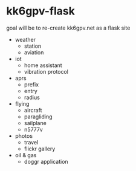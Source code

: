 # kk6gpv-flask
goal will be to re-create kk6gpv.net as a flask site

- weather
    - station
    - aviation
- iot
    - home assistant
    - vibration protocol
- aprs
    - prefix
    - entry
    - radius
- flying
    - aircraft
    - paragliding
    - sailplane
    - n5777v
- photos
    - travel
    - flickr gallery
- oil & gas
     - doggr application

